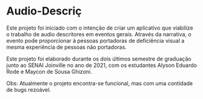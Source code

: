# Audio-Descriç

Este projeto foi iniciado com o intenção de criar um aplicativo que viabilize o trabalho de audio descritores em eventos gerais. 
Através da narrativa, o evento pode proporcionar à pessoas portadoras de deficiência visual a mesma experiência de pessoas não portadoras. 

Este projeto foi elaborado durante os dois últimos semestre de graduação junto ao SENAI Joinville no ano de 2021, com os estudantes Alyson Eduardo Rode e Maycon de Sousa Ghizoni. 

Obs: Atualmente o projeto encontra-se funcional, mas com uma contidade de bugs rezoável.
